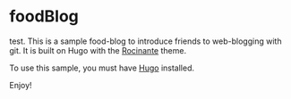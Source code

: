 # foodBlog
test.
This is a sample food-blog to introduce friends to web-blogging with git. It is built on Hugo with the [Rocinante](https://https://themes.gohugo.io/hugo-rocinante/) theme.

To use this sample, you must have [Hugo](https://gohugo.io) installed.

Enjoy!
